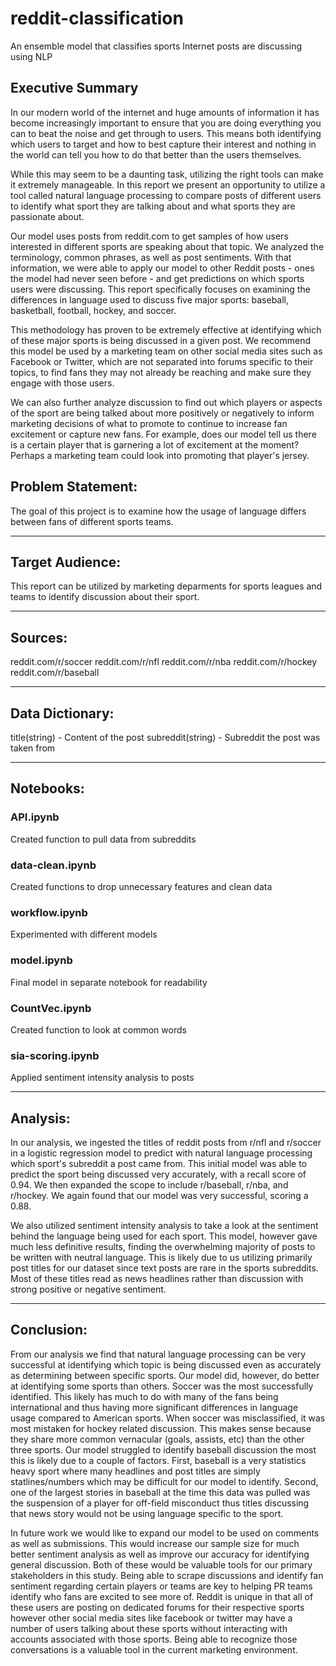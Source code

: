 # reddit-classification
An ensemble model that classifies sports Internet posts are discussing using NLP

## Executive Summary
In our modern world of the internet and huge amounts of information it has become increasingly important to ensure that you are doing everything you can to beat the noise and get through to users. This means both identifying which users to target and how to best capture their interest and nothing in the world can tell you how to do that better than the users themselves. 

While this may seem to be a daunting task, utilizing the right tools can make it extremely manageable. In this report we present an opportunity to utilize a tool called natural language processing to compare posts of different users to identify what sport they are talking about and what sports they are passionate about. 

Our model uses posts from reddit.com to get samples of how users interested in different sports are speaking about that topic. We analyzed the terminology, common phrases, as well as post sentiments. With that information, we were able to apply our model to other Reddit posts - ones the model had never seen before - and get predictions on which sports users were discussing. This report specifically focuses on examining the differences in language used to discuss five major sports: baseball, basketball, football, hockey, and soccer. 

This methodology has proven to be extremely effective at identifying which of these major sports is being discussed in a given post. We recommend this model be used by a marketing team on other social media sites such as Facebook or Twitter, which are not separated into forums specific to their topics, to find fans they may not already be reaching and make sure they engage with those users.

We can also further analyze discussion to find out which players or aspects of the sport are being talked about more positively or negatively to inform marketing decisions of what to promote to continue to increase fan excitement or capture new fans. For example, does our model tell us there is a certain player that is garnering a lot of excitement at the moment? Perhaps a marketing team could look into promoting that player's jersey.


## Problem Statement:
The goal of this project is to examine how the usage of language differs between fans of different sports teams.

---
## Target Audience:
This report can be utilized by marketing deparments for sports leagues and teams to identify discussion about their sport.

---
## Sources:
reddit.com/r/soccer
reddit.com/r/nfl
reddit.com/r/nba
reddit.com/r/hockey
reddit.com/r/baseball


---
## Data Dictionary:
title(string) - Content of the post
subreddit(string) - Subreddit the post was taken from

---
## Notebooks:
### API.ipynb
Created function to pull data from subreddits

### data-clean.ipynb
Created functions to drop unnecessary features and clean data

### workflow.ipynb
Experimented with different models

### model.ipynb
Final model in separate notebook for readability

### CountVec.ipynb
Created function to look at common words

### sia-scoring.ipynb
Applied sentiment intensity analysis to posts

---
## Analysis:
In our analysis, we ingested the titles of reddit posts from r/nfl and r/soccer in a logistic regression model to predict with natural language processing which sport's subreddit a post came from. This initial model was able to predict the sport being discussed very accurately, with a recall score of 0.94. We then expanded the scope to include r/baseball, r/nba, and r/hockey. We again found that our model was very successful, scoring a 0.88. 

We also utilized sentiment intensity analysis to take a look at the sentiment behind the language being used for each sport. This model, however gave much less definitive results, finding the overwhelming majority of posts to be written with neutral language. This is likely due to us utilizing primarily post titles for our dataset since text posts are rare in the sports subreddits. Most of these titles read as news headlines rather than discussion with strong positive or negative sentiment. 

---
## Conclusion:
From our analysis we find that natural language processing can be very successful at identifying which topic is being discussed even as accurately as determining between specific sports. Our model did, however, do better at identifying some sports than others. Soccer was the most successfully identified. This likely has much to do with many of the fans being international and thus having more significant differences in language usage compared to American sports. When soccer was misclassified, it was most mistaken for hockey related discussion. This makes sense because they share more common vernacular (goals, assists, etc) than the other three sports. Our model struggled to identify baseball discussion the most this is likely due to a couple of factors. First, baseball is a very statistics heavy sport where many headlines and post titles are simply statlines/numbers which may be difficult for our model to identify. Second, one of the largest stories in baseball at the time this data was pulled was the suspension of a player for off-field misconduct thus titles discussing that news story would not be using language specific to the sport.

In future work we would like to expand our model to be used on comments as well as submissions. This would increase our sample size for much better sentiment analysis as well as improve our accuracy for identifying general discussion. Both of these would be valuable tools for our primary stakeholders in this study. Being able to scrape discussions and identify fan sentiment regarding certain players or teams are key to helping PR teams identify who fans are excited to see more of. Reddit is unique in that all of these users are posting on dedicated forums for their respective sports however other social media sites like facebook or twitter may have a number of users talking about these sports without interacting with accounts associated with those sports. Being able to recognize those conversations is a valuable tool in the current marketing environment.
